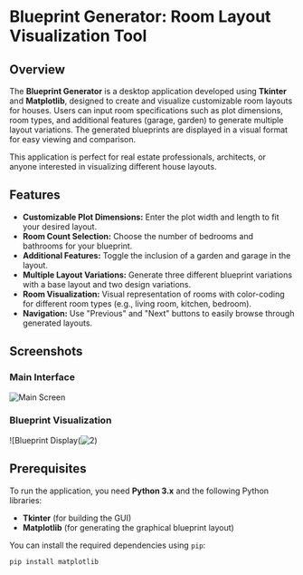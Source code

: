 # **Blueprint Generator: Room Layout Visualization Tool**

## **Overview**

The **Blueprint Generator** is a desktop application developed using **Tkinter** and **Matplotlib**, designed to create and visualize customizable room layouts for houses. Users can input room specifications such as plot dimensions, room types, and additional features (garage, garden) to generate multiple layout variations. The generated blueprints are displayed in a visual format for easy viewing and comparison.

This application is perfect for real estate professionals, architects, or anyone interested in visualizing different house layouts.

## **Features**

- **Customizable Plot Dimensions:** Enter the plot width and length to fit your desired layout.
- **Room Count Selection:** Choose the number of bedrooms and bathrooms for your blueprint.
- **Additional Features:** Toggle the inclusion of a garden and garage in the layout.
- **Multiple Layout Variations:** Generate three different blueprint variations with a base layout and two design variations.
- **Room Visualization:** Visual representation of rooms with color-coding for different room types (e.g., living room, kitchen, bedroom).
- **Navigation:** Use "Previous" and "Next" buttons to easily browse through generated layouts.

## **Screenshots**

### **Main Interface**
![Main Screen](![1](https://github.com/user-attachments/assets/f2b9da08-0460-41b2-a34f-451fecae591f))

### **Blueprint Visualization**
![Blueprint Display(![2](https://github.com/user-attachments/assets/7e3120a9-fc47-498c-83a8-964a2f7fc08b))

## **Prerequisites**

To run the application, you need **Python 3.x** and the following Python libraries:

- **Tkinter** (for building the GUI)
- **Matplotlib** (for generating the graphical blueprint layout)

You can install the required dependencies using `pip`:

```bash
pip install matplotlib
